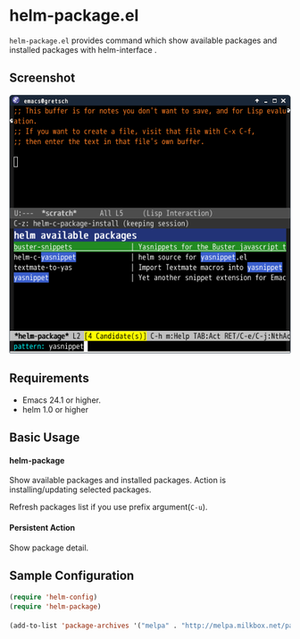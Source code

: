 # helm-package.el

`helm-package.el` provides command which show available packages and
installed packages with helm-interface .

## Screenshot

![helm-package](image/helm-package1.png)


## Requirements

* Emacs 24.1 or higher.
* helm 1.0 or higher


## Basic Usage

#### helm-package

Show available packages and installed packages. Action is installing/updating
selected packages.

Refresh packages list if you use prefix argument(`C-u`).

#### Persistent Action

Show package detail.


## Sample Configuration

```lisp
(require 'helm-config)
(require 'helm-package)

(add-to-list 'package-archives '("melpa" . "http://melpa.milkbox.net/packages/") t)
```
